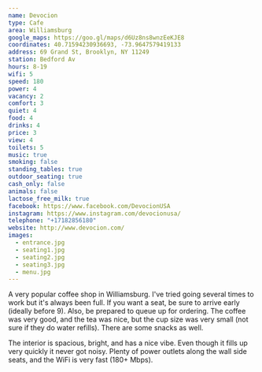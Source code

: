 ```yaml
---
name: Devocion
type: Cafe
area: Williamsburg
google_maps: https://goo.gl/maps/d6Uz8ns8wnzEeKJE8
coordinates: 40.71594230936693, -73.9647579419133
address: 69 Grand St, Brooklyn, NY 11249
station: Bedford Av
hours: 8-19
wifi: 5
speed: 180
power: 4
vacancy: 2
comfort: 3
quiet: 4
food: 4
drinks: 4
price: 3
view: 4
toilets: 5
music: true
smoking: false
standing_tables: true
outdoor_seating: true
cash_only: false
animals: false
lactose_free_milk: true
facebook: https://www.facebook.com/DevocionUSA
instagram: https://www.instagram.com/devocionusa/
telephone: "+17182856180"
website: http://www.devocion.com/
images:
  - entrance.jpg
  - seating1.jpg
  - seating2.jpg
  - seating3.jpg
  - menu.jpg
---
```


A very popular coffee shop in Williamsburg. I've tried going several times to work but it's always been full. If you want a seat, be sure to arrive early (ideally before 9). Also, be prepared to queue up for ordering. The coffee was very good, and the tea was nice, but the cup size was very small (not sure if they do water refills). There are some snacks as well.

The interior is spacious, bright, and has a nice vibe. Even though it fills up very quickly it never got noisy. Plenty of power outlets along the wall side seats, and the WiFi is very fast (180+ Mbps).
